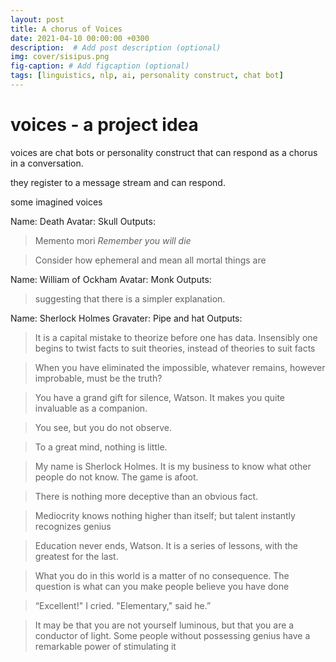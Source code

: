 ```yaml
---
layout: post
title: A chorus of Voices
date: 2021-04-10 00:00:00 +0300
description:  # Add post description (optional)
img: cover/sisipus.png 
fig-caption: # Add figcaption (optional)
tags: [linguistics, nlp, ai, personality construct, chat bot] 
---
```


# voices - a project idea

voices are chat bots or personality construct that can respond as a chorus in a conversation.

they register to a message stream and can respond.

some imagined voices


Name: Death
Avatar: Skull
Outputs:
> Memento mori *Remember you will die*

> Consider how ephemeral and mean all mortal things are

Name: William of Ockham 
Avatar: Monk 
Outputs:
> suggesting that there is a simpler explanation.


Name: Sherlock Holmes
Gravater: Pipe and hat
Outputs:

> It is a capital mistake to theorize before one has data. Insensibly one begins to twist facts to suit theories, instead of theories to suit facts

> When you have eliminated the impossible, whatever remains, however improbable, must be the truth?

> You have a grand gift for silence, Watson. It makes you quite invaluable as a companion.

> You see, but you do not observe.

> To a great mind, nothing is little.

> My name is Sherlock Holmes. It is my business to know what other people do not know.
> The game is afoot.

> There is nothing more deceptive than an obvious fact.

> Mediocrity knows nothing higher than itself; but talent instantly recognizes genius

> Education never ends, Watson. It is a series of lessons, with the greatest for the last.

> What you do in this world is a matter of no consequence. The question is what can you make people believe you have done

> “Excellent!" I cried. "Elementary," said he.”

> It may be that you are not yourself luminous, but that you are a conductor of light. Some people without possessing genius have a remarkable power of stimulating it